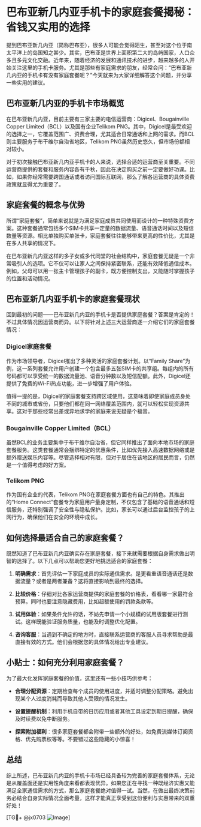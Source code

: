 # 巴布亚新几内亚手机卡的家庭套餐揭秘：省钱又实用的选择

提到巴布亚新几内亚（简称巴布亚），很多人可能会觉得陌生，甚至对这个位于南太平洋上的岛国知之甚少。其实，巴布亚是世界上面积第二大的岛屿国家，人口众多且多元文化交融。近年来，随着经济的发展和通讯技术的进步，越来越多的人开始关注这里的手机卡服务。尤其是那些有家庭需求的朋友，经常会问：“巴布亚新几内亚的手机卡有没有家庭套餐呢？”今天就来为大家详细解答这个问题，并分享一些实用的建议。

## 巴布亚新几内亚的手机卡市场概览

在巴布亚新几内亚，目前主要有三家主要的电信运营商：Digicel、Bougainville Copper Limited（BCL）以及国有企业Telikom PNG。其中，Digicel是最受欢迎的选择之一，它覆盖范围广、资费合理，尤其适合日常通话和上网的需求。而BCL则主要服务于布干维尔自治省地区，Telikom PNG虽然历史悠久，但市场份额相对较小。

对于初次接触巴布亚新几内亚手机卡的人来说，选择合适的运营商至关重要。不同运营商提供的套餐和服务内容各有千秋，因此在决定购买之前一定要做好功课。比如，如果你经常需要跨国通话或者访问国际互联网，那么了解各运营商的具体资费政策就显得尤为重要了。

## 家庭套餐的概念与优势

所谓“家庭套餐”，简单来说就是为满足家庭成员共同使用而设计的一种特殊资费方案。这种套餐通常包括多个SIM卡共享一定量的数据流量、语音通话时间以及短信数量等资源。相比单独购买单张卡，家庭套餐往往能够带来更高的性价比，尤其是在多人共享的情况下。

在巴布亚新几内亚这样的多子女或多代同堂的社会结构中，家庭套餐无疑是一个非常吸引人的选项。它不仅可以让家人之间保持紧密联系，还能有效降低通信成本。例如，父母可以用一张主卡管理孩子的副卡，既方便控制支出，又能随时掌握孩子的位置和活动情况。

## 巴布亚新几内亚手机卡的家庭套餐现状

回到最初的问题——巴布亚新几内亚的手机卡是否提供家庭套餐？答案是肯定的！不过具体情况因运营商而异。以下将针对上述三大运营商逐一介绍它们的家庭套餐情况：

### Digicel家庭套餐

作为市场领导者，Digicel推出了多种灵活的家庭套餐计划。以“Family Share”为例，这一系列套餐允许用户创建一个包含最多五张SIM卡的共享组。每组内的所有号码都可以享受统一的数据流量池、语音分钟数以及短信配额。此外，Digicel还提供了免费的Wi-Fi热点功能，进一步增强了用户体验。

值得一提的是，Digicel的家庭套餐支持跨区域使用，这意味着即使家庭成员身处不同的城市或省份，只要他们都在同一网络覆盖范围内，就可以轻松实现资源共享。这对于那些经常出差或异地求学的家庭来说无疑是个福音。

### Bougainville Copper Limited（BCL）

虽然BCL的业务主要集中于布干维尔自治省，但它同样推出了面向本地市场的家庭套餐服务。这类套餐通常会捆绑特定的优惠条件，比如优先接入高速数据网络或是额外赠送娱乐内容等。尽管选择相对有限，但对于居住在该地区的居民而言，仍然是一个值得考虑的好方案。

### Telikom PNG

作为国有企业的代表，Telikom PNG在家庭套餐方面也有自己的特色。其推出的“Home Connect”套餐专为家庭用户量身定制，不仅包含了基础的语音通话和短信服务，还特别强调了安全性与隐私保护。比如，家长可以通过后台监控孩子的上网行为，确保他们在安全的环境中成长。

## 如何选择最适合自己的家庭套餐？

既然知道了巴布亚新几内亚确实存在家庭套餐，接下来就需要根据自身需求做出明智的选择了。以下几点可以帮助您更好地挑选适合的家庭套餐：

1. **明确需求**：首先评估一下家庭成员的实际通信需求。是更看重语音通话还是数据流量？或者是两者兼备？这将直接影响到最终的选择。
   
2. **比较价格**：仔细对比各家运营商提供的家庭套餐的价格表，看看哪一家最符合预算。同时也要注意隐藏费用，比如超额使用的罚款条款等。

3. **试用体验**：如果条件允许的话，不妨先申请一个小规模的试用版套餐进行测试。这样既能验证服务质量，也能及时调整优化配置。

4. **咨询客服**：当遇到不确定的地方时，直接联系运营商的客服人员寻求帮助是最直接有效的方式。他们会根据您的具体情况给出专业建议。

## 小贴士：如何充分利用家庭套餐？

为了最大化发挥家庭套餐的价值，这里还有一些小技巧供参考：

- **合理分配资源**：定期检查每个成员的使用进度，并适时调整分配策略。避免出现某个人过度消耗而导致其他人受限的情况发生。
  
- **设置提醒机制**：利用手机自带的日历应用或者其他工具设定到期日提醒，确保及时续费以免中断服务。

- **探索附加福利**：很多家庭套餐都会附带一些额外的好处，如免费流媒体订阅资格、优先购票权等等。不要错过这些隐藏的小惊喜！

## 总结

综上所述，巴布亚新几内亚的手机卡市场已经具备较为完善的家庭套餐体系，无论是从覆盖面还是实用性角度来看都表现优异。如果您正在寻找一种既经济实惠又能满足全家通信需求的方式，那么家庭套餐绝对值得一试。当然，在做出最终决策前务必结合自身实际情况全面考量，这样才能真正享受到这份便利与实惠带来的双重好处！

[TG💪+ @jx0703 ![Image](https://github.com/user-attachments/assets/dbca1d08-cadb-493c-b0ec-ad6f7a83f270)]